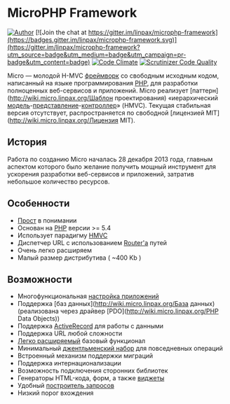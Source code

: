 # MicroPHP Framework

[![Author](http://img.shields.io/badge/author-@microcmf-blue.svg?style=flat-square)](https://twitter.com/microcmf)
[![Join the chat at https://gitter.im/linpax/microphp-framework](https://badges.gitter.im/linpax/microphp-framework.svg)](https://gitter.im/linpax/microphp-framework?utm_source=badge&utm_medium=badge&utm_campaign=pr-badge&utm_content=badge)
[![Code Climate](https://codeclimate.com/github/linpax/microphp-framework/badges/gpa.svg)](https://codeclimate.com/github/linpax/microphp-framework)
[![Scrutinizer Code Quality](https://scrutinizer-ci.com/g/linpax/microphp-framework/badges/quality-score.png?b=master)](https://scrutinizer-ci.com/g/linpax/microphp-framework/?branch=master)

Micro — молодой H-MVC [фреймворк](http://wiki.micro.linpax.org/Фреймворк) со свободным исходным кодом, написанный на языке программирования [PHP](http://wiki.micro.linpax.org/PHP), для разработки полноценных веб-сервисов и приложений.
Micro реализует [паттерн](http://wiki.micro.linpax.org/Шаблон проектирования) «иерархический [модель](http://wiki.micro.linpax.org/Модель)-[представление](http://wiki.micro.linpax.org/Представление)-[контроллер](http://wiki.micro.linpax.org/Контроллер)» (HMVC).
Текущая стабильная версия отсутствует, распространяется по свободной [лицензией MIT](http://wiki.micro.linpax.org/Лицензия MIT).


## История
Работа по созданию Micro началась 28 декабря 2013 года, главным аспектом которого было желание получить мощный инструмент для ускорения разработки веб-сервисов и приложений, затратив небольшое количество ресурсов.

## Особенности

* [Прост](http://wiki.micro.linpax.org/Вводная) в понимании
* Основан на [PHP](http://wiki.micro.linpax.org/PHP) версии >= 5.4
* Использует парадигму [HMVC](http://wiki.micro.linpax.org/HMVC)
* Диспетчер URL с использованием [Router'а](http://wiki.micro.linpax.org/Router) путей
* Очень легко расширяем
* Малый размер дистрибутива ( ~400 Kb )

## Возможности

* Многофункциональная [настройка приложений](http://wiki.micro.linpax.org/конфигурация)
* Поддержка [баз данных](http://wiki.micro.linpax.org/База данных) (реализована через драйвер [PDO](http://wiki.micro.linpax.org/PHP Data Objects))
* Поддержка [ActiveRecord](http://wiki.micro.linpax.org/ActiveRecord) для работы с данными
* Поддержка URL любой сложности
* [Легко расширяемый](http://wiki.micro.linpax.org/Конфигурация) базовый функционал
* Минимальный [джентльменский набор](http://api.micro.linpax.org/namespace-Micro.html) для повседневных операций
* Встроенный механизм поддержки миграций
* Поддержка интернационализации
* Возможность подключения сторонних библиотек
* Генераторы HTML-кода, форм, а также [виджеты](http://wiki.micro.linpax.org/Виджет)
* Удобный [построитель запросов](http://wiki.micro.linpax.org/Query)
* Низкий порог вхождения
